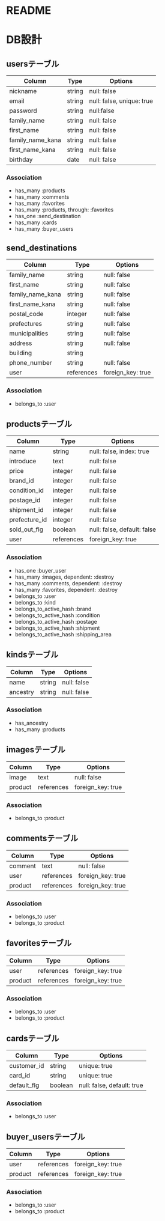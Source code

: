 # README

# DB設計
## usersテーブル
|Column|Type|Options|
|------|----|-------|
|nickname|string|null: false|
|email|string|null: false, unique: true|
|password|string|null:false|
|family_name|string|null: false|
|first_name|string|null: false|
|family_name_kana|string|null: false|
|first_name_kana|string|null: false|
|birthday|date|null: false|
### Association
- has_many :products
- has_many :comments
- has_many :favorites
- has_many :products, through: :favorites
- has_one :send_destination
- has_many :cards
- has_many :buyer_users

## send_destinations
|Column|Type|Options|
|------|----|-------|
|family_name|string|null: false|
|first_name|string|null: false|
|family_name_kana|string|null: false|
|first_name_kana|string|null: false|
|postal_code|integer|null: false|
|prefectures|string|null: false|
|municipalities|string|null: false|
|address|string|null: false|
|building|string||
|phone_number|string|null: false|
|user|references|foreign_key: true|
### Association
- belongs_to :user

## productsテーブル
|Column|Type|Options|
|------|----|-------|
|name|string|null: false, index: true|
|introduce|text|null: false|
|price|integer|null: false|
|brand_id|integer|null: false|
|condition_id|integer|null: false|
|postage_id|integer|null: false|
|shipment_id|integer|null: false|
|prefecture_id|integer|null: false|
|sold_out_flg|boolean|null: false, default: false|
|user|references|foreign_key: true|
### Association
- has_one :buyer_user
- has_many :images, dependent: :destroy
- has_many :comments, dependent: :destroy
- has_many :favorites, dependent: :destroy
- belongs_to :user
- belongs_to :kind
- belongs_to_active_hash :brand
- belongs_to_active_hash :condition
- belongs_to_active_hash :postage
- belongs_to_active_hash :shipment
- belongs_to_active_hash :shipping_area

## kindsテーブル

|Column|Type|Options|
|------|----|-------|
|name|string|null: false|
|ancestry|string|null: false|

### Association
- has_ancestry
- has_many :products



## imagesテーブル
|Column|Type|Options|
|------|----|-------|
|image|text|null: false|
|product|references|foreign_key: true|
### Association
- belongs_to :product

## commentsテーブル
|Column|Type|Options|
|------|----|-------|
|comment|text|null: false|
|user|references|foreign_key: true|
|product|references|foreign_key: true|
### Association
- belongs_to :user
- belongs_to :product

## favoritesテーブル
|Column|Type|Options|
|------|----|-------|
|user|references|foreign_key: true|
|product|references|foreign_key: true|
### Association
- belongs_to :user
- belongs_to :product

## cardsテーブル
|Column|Type|Options|
|------|----|-------|
|customer_id|string|unique: true|
|card_id|string|unique: true|
|default_flg|boolean|null: false, default: true|
### Association
- belongs_to :user

## buyer_usersテーブル
|Column|Type|Options|
|------|----|-------|
|user|references|foreign_key: true|
|product|references|foreign_key: true|
### Association
- belongs_to :user
- belongs_to :product
